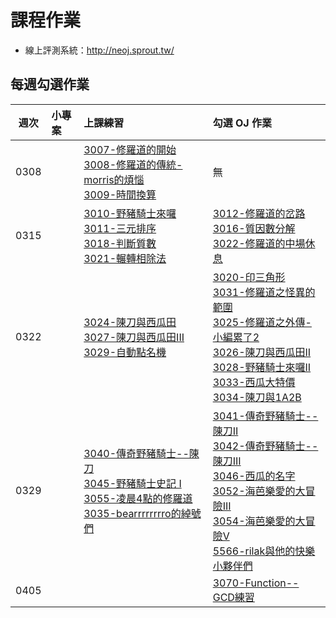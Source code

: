 # 課程作業

* 線上評測系統：http://neoj.sprout.tw/

## 每週勾選作業



| 週次   | 小專案   | 上課練習                                        | 勾選 OJ 作業                                 |
| :----: | :------- | :---------                                      | :---------                                   |
|  0308  |          | 	[3007-修羅道的開始](https://neoj.sprout.tw/problem/3007/)<br />[3008-修羅道的傳統-morris的煩惱](https://neoj.sprout.tw/problem/3008/)<br />[3009-時間換算](https://neoj.sprout.tw/problem/3009/)	 | 	無	  |
|  0315  |          | [3010-野豬騎士來囉](https://neoj.sprout.tw/problem/3010/)<br />[3011-三元排序](https://neoj.sprout.tw/problem/3011/)<br />[3018-判斷質數](https://neoj.sprout.tw/problem/3018/)<br />[3021-輾轉相除法](https://neoj.sprout.tw/problem/3021/)	| [3012-修羅道的岔路](https://neoj.sprout.tw/problem/3012/)<br />[3016-質因數分解](https://neoj.sprout.tw/problem/3016/)<br />[3022-修羅道的中場休息](https://neoj.sprout.tw/problem/3022/)	|
|  0322  |          | [3024-陳刀與西瓜田](https://neoj.sprout.tw/problem/3024/)<br />[3027-陳刀與西瓜田III](https://neoj.sprout.tw/problem/3027/)<br />[3029-自動點名機](https://neoj.sprout.tw/problem/3029/)	| [3020-印三角形](https://neoj.sprout.tw/problem/3020/)<br />[3031-修羅道之怪異的範圍](https://neoj.sprout.tw/problem/3031/)<br />[3025-修羅道之外傳-小編累了2](https://neoj.sprout.tw/problem/3025/)<br />[3026-陳刀與西瓜田II](https://neoj.sprout.tw/problem/3026/)<br />[3028-野豬騎士來囉II](https://neoj.sprout.tw/problem/3028/)<br />[3033-西瓜大特價](https://neoj.sprout.tw/problem/3033/)<br />[3034-陳刀與1A2B](https://neoj.sprout.tw/problem/3034/)	|
|  0329  |          | [3040-傳奇野豬騎士--陳刀](https://neoj.sprout.tw/problem/3040/)<br />[3045-野豬騎士史記 I](https://neoj.sprout.tw/problem/3045/)<br />[3055-凌晨4點的修羅道](https://neoj.sprout.tw/problem/3055/)<br />[3035-bearrrrrrrro的綽號們](https://neoj.sprout.tw/problem/3035/) | [3041-傳奇野豬騎士--陳刀II](https://neoj.sprout.tw/problem/3041/)<br />[3042-傳奇野豬騎士--陳刀III](https://neoj.sprout.tw/problem/3042/)<br />[3046-西瓜的名字](https://neoj.sprout.tw/problem/3046/)<br />[3052-海芭樂愛的大冒險III](https://neoj.sprout.tw/problem/3052/)<br /> [3054-海芭樂愛的大冒險V](https://neoj.sprout.tw/problem/3054/)<br />[5566-rilak與他的快樂小夥伴們](https://neoj.sprout.tw/problem/5566/)|
|  0405  |          | | [3070-Function--GCD練習](https://neoj.sprout.tw/problem/3070/)|
